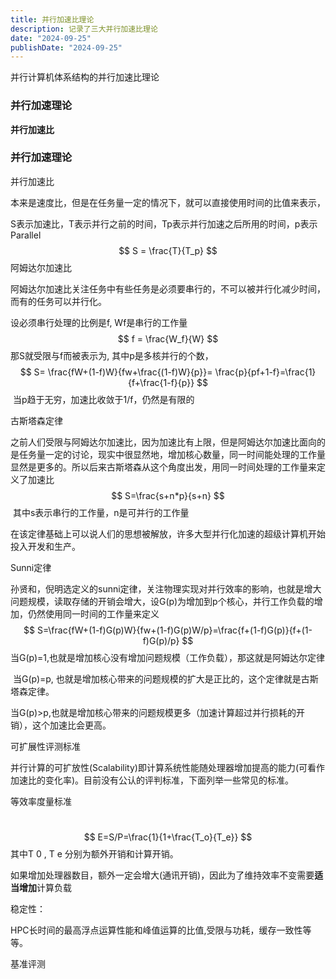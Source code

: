 ```yaml
---
title: 并行加速比理论
description: 记录了三大并行加速比理论
date: "2024-09-25"
publishDate: "2024-09-25"
---
```


并行计算机体系结构的并行加速比理论
<!--more-->
### **并行加速理论**

**并行加速比**

### **并行加速理论**

并行加速比

​	本来是速度比，但是在任务量一定的情况下，就可以直接使用时间的比值来表示，

S表示加速比，T表示并行之前的时间，Tp表示并行加速之后所用的时间，p表示Parallel
$$
S = \frac{T}{T_p}
$$
阿姆达尔加速比

​	阿姆达尔加速比关注任务中有些任务是必须要串行的，不可以被并行化减少时间，而有的任务可以并行化。

设必须串行处理的比例是f, Wf是串行的工作量
$$
f = \frac{W_f}{W}
$$
那S就受限与f而被表示为, 其中p是多核并行的个数，
$$
S= \frac{fW+(1-f)W}{fw+\frac{(1-f)W}{p}}= \frac{p}{pf+1-f}=\frac{1}{f+\frac{1-f}{p}}
$$
​	当p趋于无穷，加速比收敛于1/f，仍然是有限的

古斯塔森定律

​	之前人们受限与阿姆达尔加速比，因为加速比有上限，但是阿姆达尔加速比面向的是任务量一定的讨论，现实中很显然地，增加核心数量，同一时间能处理的工作量显然是更多的。所以后来古斯塔森从这个角度出发，用同一时间处理的工作量来定义了加速比
$$
S=\frac{s+n*p}{s+n}
$$
​	其中s表示串行的工作量，n是可并行的工作量

​	在该定律基础上可以说人们的思想被解放，许多大型并行化加速的超级计算机开始投入开发和生产。

Sunni定律

​	孙贤和，倪明选定义的sunni定律，关注物理实现对并行效率的影响，也就是增大问题规模，读取存储的开销会增大，设G(p)为增加到p个核心，并行工作负载的增加，仍然使用同一时间的工作量来定义
$$
S=\frac{fW+(1-f)G(p)W}{fw+(1-f)G(p)W/p}=\frac{f+(1-f)G(p)}{f+(1-f)G(p)/p}
$$
​	当G(p)=1,也就是增加核心没有增加问题规模（工作负载），那这就是阿姆达尔定律

​	当G(p)=p, 也就是增加核心带来的问题规模的扩大是正比的，这个定律就是古斯塔森定律。

​	当G(p)>p,也就是增加核心带来的问题规模更多（加速计算超过并行损耗的开销），这个加速比会更高。

可扩展性评测标准

​	并行计算的可扩放性(Scalability)即计算系统性能随处理器增加提高的能力(可看作加速比的变化率)。目前没有公认的评判标准，下面列举一些常见的标准。

等效率度量标准

​	
$$
E=S/P=\frac{1}{1+\frac{T_o}{T_e}}
$$
其中T 0 , T e  分别为额外开销和计算开销。

 如果增加处理器数目，额外一定会增大(通讯开销)，因此为了维持效率不变需要**适当增加**计算负载

稳定性：

​	HPC长时间的最高浮点运算性能和峰值运算的比值,受限与功耗，缓存一致性等等。

基准评测